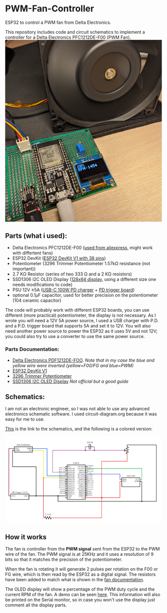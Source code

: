 # PWM-Fan-Controller
ESP32 to control a PWM fan from Delta Electronics.

This repository includes code and circuit schematics to implement a controller for a Delta Electronics PFC1212DE-F00 (PWM Fan).
![demo](https://github.com/SimoSera/PWM-Fan-Controller/blob/main/example.jpg)

## Parts (what i used):
+ Delta Electronics PFC1212DE-F00 ([used from aliexpress](https://it.aliexpress.com/item/1005006893754578.html), might work with differtent fans)
+ ESP32 DevKit ([ESP32 DevKit V1 with 38 pins](https://it.aliexpress.com/item/32959541446.html))
+ Potentiometer (3296 Trimmer Potentiometer 1.57kΩ resistance (not important))
+ 2.7 KΩ Resistor (series of two 333 Ω and a 2 KΩ resistors)
+ SSD1306 I2C OLED Display ([128x64 display](https://it.aliexpress.com/item/1005006365875586.html), using a different size one needs modifications to code)
+ PSU 12V  ≥5A ([USB-C 100W PD charger](https://it.aliexpress.com/item/1005005324613468.html) + [PD trigger board](https://it.aliexpress.com/item/1005007403613707.htm))
+ optional 0.1µF capacitor, used for better precision on the potentiometer (104 ceramic capacitor)

The code will probably work with different ESP32 boards, you can use different (more practical) potentiometer, the display is not necessary. As I wrote you will need a 12V 5A power source, I used a USB charger with P.D. and a P.D. trigger board that supports 5A and set it to 12V. You will also need another power source to power the ESP32 as it uses 5V and not 12V; you could also try to use a converter to use the same power source.

### Parts Documentation:
+ [Delta Electronics PDF1212DE-FOO](https://www.delta-fan.com/Download/Spec/PFC1212DE-F00.pdf). _Note that in my case the blue and yellow wire were inverted (yellow=F00/FG and blue=PWM)_
+ [ESP32 DevKit V1](https://lastminuteengineers.com/esp32-pinout-reference/)
+ [3296 Trimmer Potentiometer](https://components101.com/resistors/3296-trimmer-potentiometer-pinout-datasheet)
+ [SSD1306 I2C OLED Display](https://www.instructables.com/Arduino-and-the-SSD1306-OLED-I2C-128x64-Display/) _Not official but a good guide_

## Schematics:
I am not an electronic engineer, so I was not able to use any advanced electronics schematic software. I used circuit-diagram.org because it was easy for me to use.

[This](https://www.circuit-diagram.org/circuits/508e6c3034c44ba6a4b0c1beed5d6d67) is the link to the schematics, and the following is a colored version:

![schematic](https://github.com/SimoSera/PWM-Fan-Controller/blob/main/circuit.png)

## How it works
The fan is controller from the **PWM signal** sent from the ESP32 to the PWM wire of the fan. The PWM signal is at 25KHz and it uses a resolution of 9 bits so that it matches the precision of the potentiometer.

When the fan is rotating it will generate 2 pulses per rotation on the F00 or FG wire, which is then read by the ESP32 as a digital signal. The resistors have been added to match what is shown in the [fan documentation](https://www.delta-fan.com/Download/Spec/PFC1212DE-F00.pdf).

The OLED display will show a percentage of the PWM duty cycle and the current RPM of the fan. A demo can be seen [here](https://github.com/SimoSera/PWM-Fan-Controller/blob/main/example.jpg).
This information will also be printed on the Serial monitor, so in case you won't use the display just comment all the display parts.


